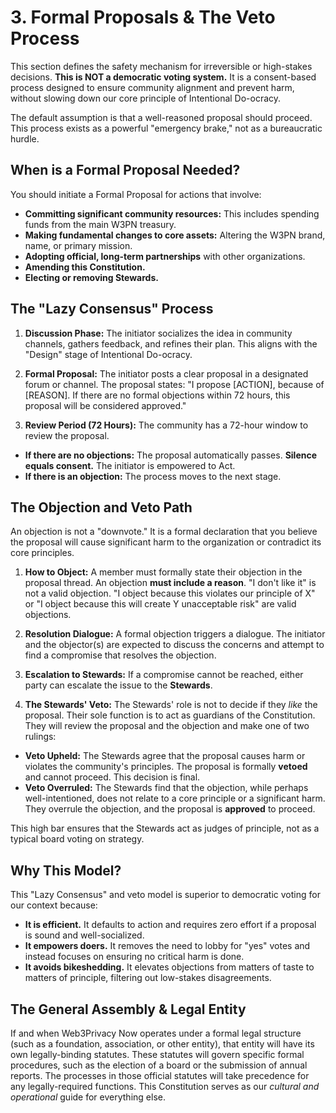 # 3. Formal Proposals & The Veto Process

This section defines the safety mechanism for irreversible or high-stakes decisions. **This is NOT a democratic voting system.** It is a consent-based process designed to ensure community alignment and prevent harm, without slowing down our core principle of Intentional Do-ocracy.

The default assumption is that a well-reasoned proposal should proceed. This process exists as a powerful "emergency brake," not as a bureaucratic hurdle.

## When is a Formal Proposal Needed?

You should initiate a Formal Proposal for actions that involve:

* **Committing significant community resources:** This includes spending funds from the main W3PN treasury.
* **Making fundamental changes to core assets:** Altering the W3PN brand, name, or primary mission.
* **Adopting official, long-term partnerships** with other organizations.
* **Amending this Constitution.**
* **Electing or removing Stewards.**

## The "Lazy Consensus" Process

1.  **Discussion Phase:** The initiator socializes the idea in community channels, gathers feedback, and refines their plan. This aligns with the "Design" stage of Intentional Do-ocracy.

2.  **Formal Proposal:** The initiator posts a clear proposal in a designated forum or channel. The proposal states: "I propose [ACTION], because of [REASON]. If there are no formal objections within 72 hours, this proposal will be considered approved."

3.  **Review Period (72 Hours):** The community has a 72-hour window to review the proposal.
  * **If there are no objections:** The proposal automatically passes. **Silence equals consent.** The initiator is empowered to Act.
  * **If there is an objection:** The process moves to the next stage.

## The Objection and Veto Path

An objection is not a "downvote." It is a formal declaration that you believe the proposal will cause significant harm to the organization or contradict its core principles.

1.  **How to Object:** A member must formally state their objection in the proposal thread. An objection **must include a reason**. "I don't like it" is not a valid objection. "I object because this violates our principle of X" or "I object because this will create Y unacceptable risk" are valid objections.

2.  **Resolution Dialogue:** A formal objection triggers a dialogue. The initiator and the objector(s) are expected to discuss the concerns and attempt to find a compromise that resolves the objection.

3.  **Escalation to Stewards:** If a compromise cannot be reached, either party can escalate the issue to the **Stewards**.

4.  **The Stewards' Veto:** The Stewards' role is not to decide if they *like* the proposal. Their sole function is to act as guardians of the Constitution. They will review the proposal and the objection and make one of two rulings:
  * **Veto Upheld:** The Stewards agree that the proposal causes harm or violates the community's principles. The proposal is formally **vetoed** and cannot proceed. This decision is final.
  * **Veto Overruled:** The Stewards find that the objection, while perhaps well-intentioned, does not relate to a core principle or a significant harm. They overrule the objection, and the proposal is **approved** to proceed.

This high bar ensures that the Stewards act as judges of principle, not as a typical board voting on strategy.

## Why This Model?

This "Lazy Consensus" and veto model is superior to democratic voting for our context because:

* **It is efficient.** It defaults to action and requires zero effort if a proposal is sound and well-socialized.
* **It empowers doers.** It removes the need to lobby for "yes" votes and instead focuses on ensuring no critical harm is done.
* **It avoids bikeshedding.** It elevates objections from matters of taste to matters of principle, filtering out low-stakes disagreements.

## The General Assembly & Legal Entity

If and when Web3Privacy Now operates under a formal legal structure (such as a foundation, association, or other entity), that entity will have its own legally-binding statutes. These statutes will govern specific formal procedures, such as the election of a board or the submission of annual reports. The processes in those official statutes will take precedence for any legally-required functions. This Constitution serves as our *cultural and operational* guide for everything else.